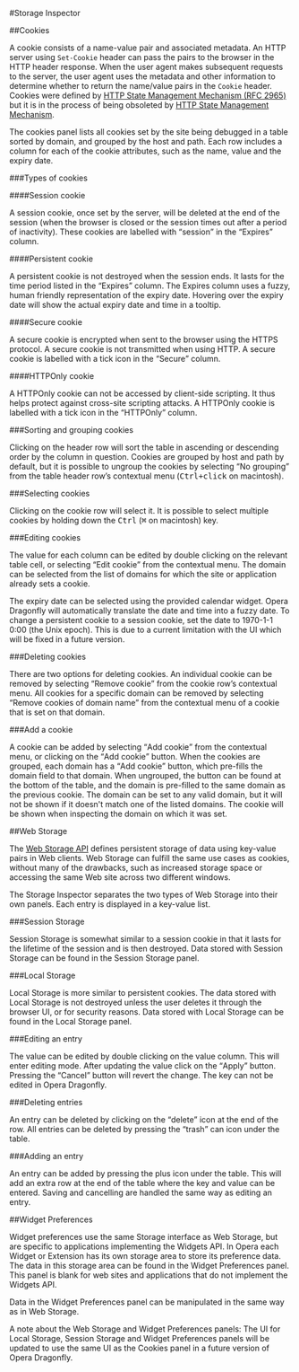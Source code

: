 #Storage Inspector

##Cookies

A cookie consists of a name-value pair and associated metadata. An HTTP server using `Set-Cookie` header can pass the pairs to the browser in the HTTP header response. When the user agent makes subsequent requests to the server, the user agent uses the metadata and other information to determine whether to return the name/value pairs in the `Cookie` header. Cookies were defined by [HTTP State Management Mechanism (RFC 2965)](http://tools.ietf.org/html/rfc2965) but it is in the process of being obsoleted by [HTTP State Management Mechanism](http://tools.ietf.org/html/draft-ietf-httpstate-cookie).

The cookies panel lists all cookies set by the site being debugged in a table sorted by domain, and grouped by the host and path.  Each row includes a column for each of the cookie attributes, such as the name, value and the expiry date. 

###Types of cookies

####Session cookie

A session cookie, once set by the server, will be deleted at the end of the session (when the browser is closed or the session times out after a period of inactivity).  These cookies are labelled with <q>session</q> in the <q>Expires</q> column.
   
####Persistent cookie

A persistent cookie is not destroyed when the session ends. It lasts for the time period listed in the <q>Expires</q> column. The Expires column uses a fuzzy, human friendly representation of the expiry date. Hovering over the expiry date will show the actual expiry date and time in a tooltip. 

####Secure cookie

A secure cookie is encrypted when sent to the browser using the HTTPS protocol. A secure cookie is not transmitted when using HTTP. A secure cookie is labelled with a tick icon in the <q>Secure</q> column.

####HTTPOnly cookie

A HTTPOnly cookie can not be accessed by client-side scripting. It thus helps protect against cross-site scripting attacks. A HTTPOnly cookie is labelled with a tick icon in the <q>HTTPOnly</q> column.

###Sorting and grouping cookies

Clicking on the header row will sort the table in ascending or descending order by the column in question. Cookies are grouped by host and path by default, but it is possible to ungroup the cookies by selecting <q>No grouping</q> from the table header row’s contextual menu  (<kbd>Ctrl+click</kbd> on macintosh).

###Selecting cookies

Clicking on the cookie row will select it. It is possible to select multiple cookies by holding down the <kbd>Ctrl</kbd> (<kbd>⌘</kbd> on macintosh) key.  

###Editing cookies

The value for each column can be edited by double clicking on the relevant table cell, or selecting <q>Edit cookie</q> from the contextual menu. The domain can be selected from the list of domains for which the site or application already sets a cookie.  

The expiry date can be selected using the provided calendar widget. Opera Dragonfly will automatically translate the date and time into a fuzzy date. To change a persistent cookie to a session cookie, set the date to 1970-1-1 0:00 (the Unix epoch). This is due to a current limitation with the UI which will be fixed in a future version.

###Deleting cookies

There are two options for deleting cookies. An individual cookie can be removed by selecting <q>Remove cookie</q> from the cookie row’s contextual menu. All cookies for a specific domain can be removed by selecting <q>Remove cookies of domain name</q> from the contextual menu of a cookie that is set on that domain.

###Add a cookie

A cookie can be added by selecting <q>Add cookie</q> from the contextual menu, or clicking on the <q>Add cookie</q> button. When the cookies are grouped, each domain has a <q>Add cookie</q> button, which pre-fills the domain field to that domain. When ungrouped, the button can be found at the bottom of the table, and the domain is pre-filled to the same domain as the previous cookie. The domain can be set to any valid domain, but it will not be shown if it doesn't match one of the listed domains. The cookie will be shown when inspecting the domain on which it was set.

##Web Storage

The [Web Storage API](http://www.w3.org/TR/webstorage/) defines persistent storage of data using key-value pairs in Web clients. Web Storage can fulfill the same use cases as cookies, without many of the drawbacks, such as increased storage space or accessing the same Web site across two different windows. 

The Storage Inspector separates the two types of Web Storage into their own panels. Each entry is displayed in a key-value list. 

###Session Storage

Session Storage is somewhat similar to a session cookie in that it lasts for the lifetime of the session and is then destroyed. Data stored with Session Storage can be found in the Session Storage panel.

###Local Storage

Local Storage is more similar to persistent cookies. The data stored with Local Storage is not destroyed unless the user deletes it through the browser UI, or for security reasons. Data stored with Local Storage can be found in the Local Storage panel.


###Editing an entry

The value can be edited by double clicking on the value column. This will enter editing mode. After updating the value click on the <q>Apply</q> button. Pressing the <q>Cancel</q> button will revert the change. The key can not be edited in Opera Dragonfly.


###Deleting entries

An entry can be deleted by clicking on the <q>delete</q> icon at the end of the row. All entries can be deleted by pressing the <q>trash</q> can icon under the table.

###Adding an entry 

An entry can be added by pressing the plus icon under the table. This will add an extra row at the end of the table where the key and value can be entered. Saving and cancelling are handled the same way as editing an entry.

##Widget Preferences

Widget preferences use the same Storage interface as Web Storage, but are specific to applications implementing the Widgets API. In Opera each Widget or Extension has its own storage area to store its preference data. The data in this storage area can be found in the Widget Preferences panel. This panel is blank for web sites and applications that do not implement the Widgets API.

Data in the Widget Preferences panel can be manipulated in the same way as in Web Storage.

A note about the Web Storage and Widget Preferences panels: The UI for Local Storage, Session Storage and Widget Preferences panels will be updated to use the same UI as the Cookies panel in a future version of Opera Dragonfly. 